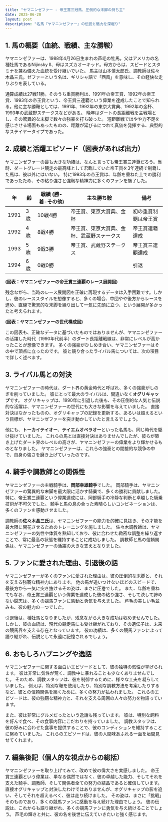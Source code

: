 ```yaml
---
title: "ヤマニンゼファー - 帝王賞三冠馬、圧倒的な末脚の持ち主"
date: 2025-06-20
layout: post
description: "名馬『ヤマニンゼファー』の伝説と魅力を深堀り"
---
```


## 1. 馬の概要（血統、戦績、主な勝鞍）

ヤマニンゼファーは、1988年4月26日生まれの芦毛の牡馬。父はアメリカの名種牡馬であるNijinsky II、母はスズカオーキッド。母方からは、スピードとスタミナを兼ね備えた血統を受け継いでいた。  馬主は山本慎太郎氏、調教師は佐々木晶三氏。ゼファーという名は、ギリシャ語で「西風」を意味し、その軽快な走りぶりを表している。

通算成績は27戦11勝。そのうち重賞勝利は、1991年の帝王賞、1992年の帝王賞、1993年の帝王賞という、帝王賞三連覇という偉業を達成したことで知られる。他に主な勝鞍としては、1991年、1992年の東京大賞典、1992年の金杯、1993年の武蔵野ステークスなどがある。  晩年はダートの長距離戦を主戦場とし、その驚異的な末脚で数々の強豪を打ち破った。  短距離戦ではやや力不足を感じさせる場面もあったものの、距離が延びるにつれて真価を発揮する、典型的なステイヤータイプであった。


## 2. 成績と活躍エピソード（図表があれば出力）

ヤマニンゼファーの最も大きな功績は、なんと言っても帝王賞三連覇だろう。当時、ダートグレード競走の最高峰として君臨していた帝王賞を3年連続で制覇した馬は、彼以外にはいない。  特に1993年の帝王賞は、年齢を重ねた上での勝利であったため、その粘り強さと強靭な精神力に多くのファンを魅了した。

| 年 | 齢 | 戦績 (勝-着-その他) | 主な勝ち鞍 | 備考 |
|---|---|---|---|---|
| 1991 | 3歳 | 10戦4勝 | 帝王賞、東京大賞典、金杯 | 初の重賞制覇は帝王賞 |
| 1992 | 4歳 | 8戦4勝 | 帝王賞、東京大賞典、金杯、武蔵野ステークス | 帝王賞連覇達成 |
| 1993 | 5歳 | 9戦3勝 | 帝王賞、武蔵野ステークス | 帝王賞三連覇達成 |
| 1994 | 6歳 | 0戦0勝 |  |  引退 |


**(図表：ヤマニンゼファーの帝王賞三連覇のレース展開図)**

残念ながら、当時のレース展開図を正確に再現するデータは入手困難です。しかし、彼のレーススタイルを想像すると、多くの場合、中団やや後方からレースを進め、直線で驚異的な末脚を繰り出して一気に先頭に立つ、という展開が多かったと考えられます。


**(図表：ヤマニンゼファーの世代構成図)**

この図表も、正確なデータに基づいたものではありませんが、ヤマニンゼファーの活躍した時代（1990年代前半）のダート長距離戦線は、非常にレベルが高かったことが想像できます。  多くの強豪がひしめき合い、ヤマニンゼファーはその中で頂点に立ったのです。  彼と競り合ったライバル馬については、次の項目で詳しく述べます。


## 3. ライバル馬との対決

ヤマニンゼファーの時代は、ダート界の黄金時代と呼ばれ、多くの強豪がしのぎを削っていました。  彼にとって最大のライバルは、間違いなく**オグリキャップ**です。  オグリキャップは、1990年に引退した後も、その圧倒的な人気と伝説的な活躍は、ヤマニンゼファーの世代にも大きな影響を与えていました。  直接対決はなかったものの、オグリキャップの記録を更新する、あるいは超えるという目標が、ヤマニンゼファーを突き動かしていたと言えるでしょう。

他にも、**トーカイテイオー**、**テイエムオペラオー**といった名馬も、同じ時代を駆け抜けていました。  これらの馬とは直接対決はありませんでしたが、彼らが築き上げたダート界のレベルの高さが、ヤマニンゼファーの偉業をより輝かせるものとなりました。  ヤマニンゼファーは、これらの強豪との間接的な競争の中で、自身の強さを磨き上げていったのです。


## 4. 騎手や調教師との関係性

ヤマニンゼファーの主戦騎手は、**岡部幸雄騎手**でした。  岡部騎手は、ヤマニンゼファーの驚異的な末脚を最大限に活かす騎乗で、多くの勝利に貢献しました。  特に、帝王賞三連覇という偉業達成には、岡部騎手の冷静な判断と卓越した騎乗技術が不可欠でした。  騎手と馬の息の合った素晴らしいコンビネーションは、多くのファンを感動させました。

調教師の**佐々木晶三氏**は、ヤマニンゼファーの能力を的確に見抜き、その才能を最大限に開花させるためのトレーニングを施しました。  佐々木調教師は、ヤマニンゼファーの気性や体質を熟知しており、彼に合わせた緻密な調整を繰り返すことで、常に最高の状態を維持することに成功しました。  調教師と馬の信頼関係は、ヤマニンゼファーの活躍の大きな支えとなりました。


## 5. ファンに愛された理由、引退後の話

ヤマニンゼファーが多くのファンに愛された理由は、彼の圧倒的な末脚と、それを支える強靭な精神力にあります。  他の馬が追いつけないほどのスピードで、最後方から一気に突き抜けるその姿は、まさに圧巻でした。  また、年齢を重ねてもなお、帝王賞三連覇という偉業を達成した彼の粘り強さ、そして決して諦めない闘志は、多くの競馬ファンに感動と勇気を与えました。  芦毛の美しい毛並みも、彼の魅力の一つでした。

引退後は、種牡馬となりましたが、残念ながら大きな成功は収めませんでした。  しかし、彼の血統は、現代の競走馬にも受け継がれており、その遺伝子は、未来の競馬界を支える存在となっています。  彼の功績は、多くの競馬ファンによって語り継がれ、伝説として永遠に記憶されるでしょう。


## 6. おもしろハプニングや逸話

ヤマニンゼファーに関する面白いエピソードとして、彼の独特の気性が挙げられます。  彼は非常に気性が荒く、調教中に暴れることも少なくありませんでした。  そのため、調教スタッフは、彼を制御するために、様々な工夫を凝らしていました。  例えば、特別な鞍を使用したり、特別な調教方法を考案したりするなど、彼との信頼関係を築くために、多くの努力が払われました。  これらのエピソードは、彼の強靭な精神力と、それを支える周囲の人々の努力を物語っています。

また、彼は非常にグルメだったという逸話も残っています。  彼は、特別な飼料を好んで食べ、その食事内容にこだわりを持っていました。  調教スタッフは、彼の好みに合わせた食事を提供することで、彼のコンディションを維持することに努めていました。  これらのエピソードは、彼の人間味あふれる一面を垣間見せてくれます。


## 7. 編集後記（個人的な視点からの総括）

ヤマニンゼファーを取り上げてみて、改めて彼の偉大さを実感しました。  帝王賞三連覇という偉業は、単なる偶然ではなく、彼の卓越した能力、そしてそれを支えた騎手、調教師、そして関係者全ての努力の結晶であると確信しています。  直接オグリキャップと対決したわけではありませんが、オグリキャップの影を追い、そしてそれを超えるべく、彼は走り続けました。  その姿は、まさに「挑戦」そのものであり、多くの競馬ファンに感動を与え続けた理由でしょう。  彼の伝説は、これからも語り継がれ、多くの競馬ファンに勇気を与え続けることでしょう。  芦毛の輝きと共に、彼の名を後世に伝えていきたいと強く感じます。
